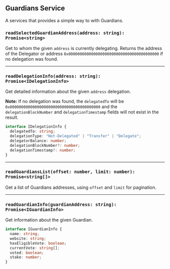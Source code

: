 ## Guardians Service

A services that provides a simple way to with Guardians.

### `readSelectedGuardianAddress(address: string): Promise<string>`

Get to whom the given `address` is currently delegating. Returns the address of the Delegator or address `0x0000000000000000000000000000000000000000` if no delegation was found.

---

### `readDelegationInfo(address: string): Promise<IDelegationInfo>`

Get detailed information about the given `address` delegation.

**Note:** If no delegation was found, the `delegatedTo` will be `0x0000000000000000000000000000000000000000` and the `delegationBlockNumber` and `delegationTimestamp` fields will not exist in the result.

```ts
interface IDelegationInfo {
  delegatedTo: string;
  delegationType: "Not-Delegated" | "Transfer" | "Delegate";
  delegatorBalance: number;
  delegationBlockNumber?: number;
  delegationTimestamp?: number;
}
```

---

### `readGuardiansList(offset: number, limit: number): Promise<string[]>`

Get a list of Guardians addresses, using `offset` and `limit` for pagination.

---

### `readGuardianInfo(guardianAddress: string): Promise<IGuardianInfo>`

Get information about the given Guardian.

```ts
interface IGuardianInfo {
  name: string;
  website: string;
  hasEligibleVote: boolean;
  currentVote: string[];
  voted: boolean;
  stake: number;
}
```
